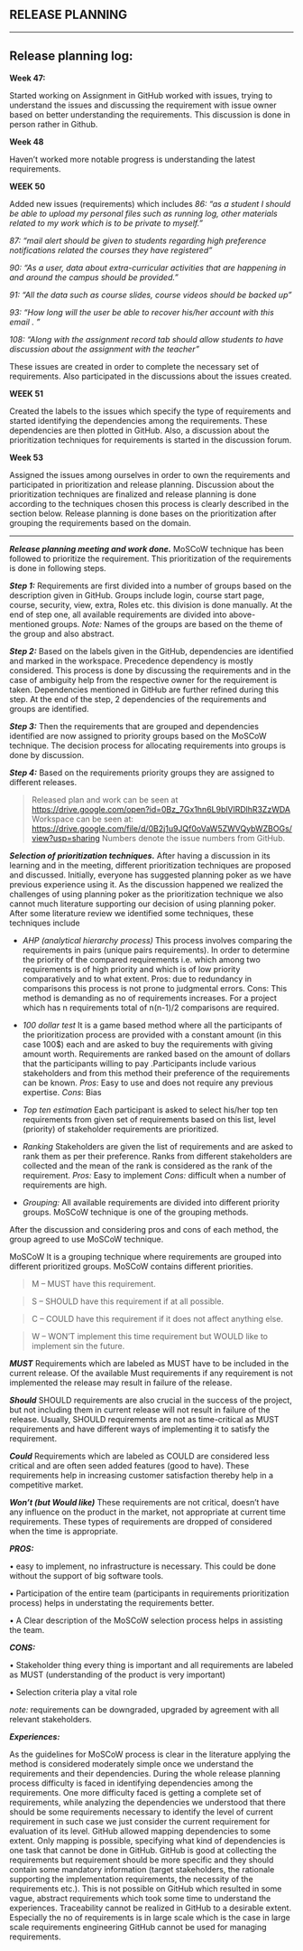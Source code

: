 
RELEASE PLANNING
----------------



----------


Release planning log:
---------------------

**Week 47:**

 Started working on Assignment in GitHub worked with issues, trying to understand the issues and discussing the requirement with issue owner based on better understanding the requirements. This discussion is done in person rather in Github.
 
**Week 48**
 
Haven’t worked more notable progress is understanding the latest requirements.

**WEEK 50**
 
Added new issues (requirements) which includes 
*86: “as a student I should be able to upload my personal files such as running log, other materials related to my work which is to be private to myself.”*

*87: “mail alert should be given to students regarding high preference notifications related the courses they have registered”*

*90: “As a user, data about extra-curricular activities that are happening in and around the campus should be provided.”*

*91: “All the data such as course slides, course videos should be backed up”*

 *93: “How long will the user be able to recover his/her account with this email . ”*
 
 *108: “Along with the assignment record tab should allow students to have discussion about the assignment with the teacher”*
 
These issues are created in order to complete the necessary set of requirements. Also participated in the discussions about the issues created.

**WEEK 51** 

Created the labels to the issues which specify the type of requirements and started identifying the dependencies among the requirements. These dependencies are then plotted in GitHub.
  Also, a discussion about the prioritization techniques for requirements is started in the discussion forum.

**Week 53**
 
Assigned the issues among ourselves in order to own the requirements and participated in prioritization and release planning. Discussion about the prioritization techniques are finalized and release planning is done according to the techniques chosen this process is clearly described in the section below. Release planning is done bases on the prioritization after grouping the requirements based on the domain.


----------


***Release planning meeting and work done.***
MoSCoW technique has been followed to prioritize the requirement. This prioritization of the requirements is done in following steps.

***Step 1:*** Requirements are first divided into a number of groups based on the description given in GitHub. Groups include login, course start page, course, security, view, extra, Roles etc. this division is done manually. At the end of step one, all available requirements are divided into above-mentioned groups.
*Note:* Names of the groups are based on the theme of the group and also abstract.

***Step 2:*** Based on the labels given in the GitHub, dependencies are identified and marked in the workspace. Precedence dependency is mostly considered. This process is done by discussing the requirements and in the case of ambiguity help from the respective owner for the requirement is taken. Dependencies mentioned in GitHub are further refined during this step. At the end of the step, 2 dependencies of the requirements and groups are identified. 

***Step 3:*** Then the requirements that are grouped and dependencies identified are now assigned to priority groups based on the MoSCoW technique. The decision process for allocating requirements into groups is done by discussion.

***Step 4:*** Based on the requirements priority groups they are assigned to different releases.

> Released plan and work can be seen at
> https://drive.google.com/open?id=0Bz_7Gx1hn6L9blVlRDlhR3ZzWDA
> Workspace can be seen at:
> https://drive.google.com/file/d/0B2j1u9JQf0oVaW5ZWVQybWZBOGs/view?usp=sharing
> Numbers denote the issue numbers from GitHub.





***Selection of prioritization techniques.***
	 After having a discussion in its learning and in the meeting, different prioritization techniques are proposed and discussed. Initially, everyone has suggested planning poker as we have previous experience using it. As the discussion happened we realized the challenges of using planning poker as the prioritization technique we also cannot much literature supporting our decision of using planning poker. After some literature review we identified some techniques, these techniques include 

 - 	*AHP (analytical hierarchy process)*
This process involves comparing the requirements in pairs (unique pairs requirements). In order to determine the priority of the compared requirements i.e. which among two requirements is of high priority and which is of low priority comparatively and to what extent. 
Pros: due to redundancy in comparisons this process is not prone to judgmental errors.
Cons: This method is demanding as no of requirements increases. For a project which has n requirements total of n(n-1)/2 comparisons are required.

 - *100 dollar test*
It is a game based method where all the participants of the prioritization process are provided with a constant amount (in this case 100$) each and are asked to buy the requirements with giving amount worth. Requirements are ranked based on the amount of dollars that the participants willing to pay .Participants include various stakeholders and from this method their preference of the requirements can be known.
*Pros*: Easy to use and does not require any previous expertise. 
*Cons*: Bias

 - 	*Top ten estimation* 
Each participant is asked to select his/her top ten requirements from given set of requirements based on this list, level (priority) of stakeholder requirements are prioritized.

 - *Ranking*
Stakeholders are given the list of requirements and are asked to rank them as per their preference. Ranks from different stakeholders are collected and the mean of the rank is considered as the rank of the requirement.
*Pros:* Easy to implement 
*Cons:* difficult when a number of requirements are high.

 - 	*Grouping:*
All available requirements are divided into different priority groups. MoSCoW technique is one of the grouping methods. 

After the discussion and considering pros and cons of each method, the group agreed to use MoSCoW  technique.

MoSCoW
It is a grouping technique where requirements are grouped into different prioritized groups. MoSCoW contains different priorities.

> M – MUST have this requirement. 

> S – SHOULD have this requirement if at all possible. 

> C – COULD have this requirement if it does not affect anything else.

>  W – WON’T implement this time requirement but WOULD  like to implement sin the future.




***MUST*** 
Requirements which are labeled as MUST have to be included in the current release. Of the available Must requirements if any requirement is not implemented the release may result in failure of the release.

***Should*** 
			SHOULD requirements are also crucial in the success of the project, but not including them in current release will not result in failure of the release. Usually, SHOULD requirements are not as time-critical as MUST requirements and have different ways of implementing it to satisfy the requirement.
			
***Could*** 
Requirements which are labeled as COULD are considered less critical and are often seen added features (good to have). These requirements help in increasing customer satisfaction thereby help in a competitive market.

***Won’t (but Would like)***
 These requirements are not critical, doesn’t have any influence on the product in the market, not appropriate at current time requirements. These types of requirements are dropped of considered when the time is appropriate.
 
***PROS:*** 

•	easy to implement, no infrastructure is necessary. This could be done without the support of big software tools.

•	Participation of the entire team (participants in requirements prioritization process) helps in understating the requirements better.

•	A Clear description of the MoSCoW selection process helps in assisting the team.

***CONS:***

•	Stakeholder thing every thing is important and all requirements are labeled as MUST (understanding of the product is very important)

•	Selection criteria play a vital role

 
*note:* requirements can be downgraded, upgraded by agreement with all relevant stakeholders.
	

***Experiences:***

As the guidelines for MoSCoW process is clear in the literature applying the method is considered moderately simple once we understand the requirements and their dependencies. During the whole release planning process difficulty is faced in identifying dependencies among the requirements. One more difficulty faced is getting a complete set of requirements, while analyzing the dependencies we understood that there should be some requirements necessary to identify the level of current requirement in such case we just consider the current requirement for evaluation of its level. GitHub allowed mapping dependencies to some extent. Only mapping is possible, specifying what kind of dependencies is one task that cannot be done in GitHub. GitHub is good at collecting the requirements but requirement should be more specific and they should contain some mandatory information (target stakeholders, the rationale supporting the implementation requirements, the necessity of the requirements etc.). This is not possible on GitHub which resulted in some vague, abstract requirements which took some time to understand the experiences. Traceability cannot be realized in GitHub to a desirable extent. Especially the no of requirements is in large scale which is the case in large scale requirements engineering GitHub cannot be used for managing requirements. 

